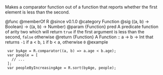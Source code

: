 Makes a comparator function out of a function that reports whether the first
element is less than the second.

@func
@memberOf R
@since v0.1.0
@category Function
@sig ((a, b) -> Boolean) -> ((a, b) -> Number)
@param {Function} pred A predicate function of arity two which will return `true` if the first argument
is less than the second, `false` otherwise
@return {Function} A Function :: a -> b -> Int that returns `-1` if a < b, `1` if b < a, otherwise `0`
@example

     var byAge = R.comparator((a, b) => a.age < b.age);
     var people = [
       // ...
     ];
     var peopleByIncreasingAge = R.sort(byAge, people);
